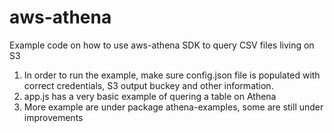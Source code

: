# aws-athena
Example code on how to use aws-athena SDK to query CSV files living on S3

1. In order to run the example, make sure config.json file is populated with correct credentials, S3 output buckey and other information.
2. app.js has a very basic example of quering a table on Athena
3. More example are under package athena-examples, some are still under improvements


